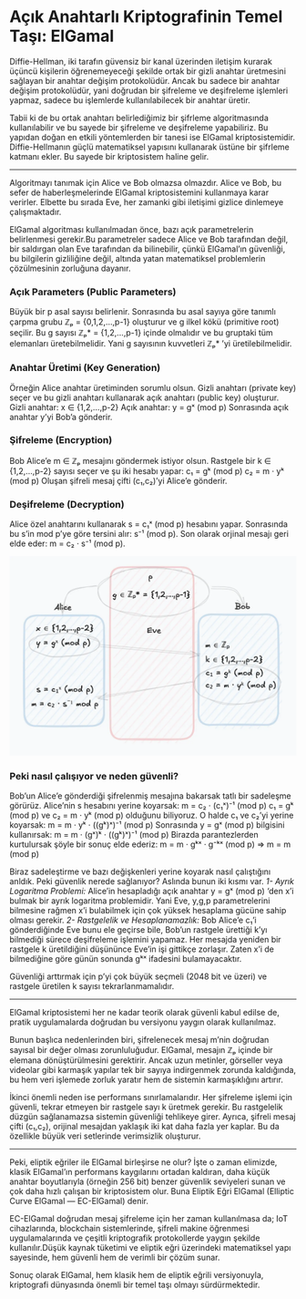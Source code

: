 # Açık Anahtarlı Kriptografinin Temel Taşı: ElGamal

Diffie-Hellman, iki tarafın güvensiz bir kanal üzerinden iletişim kurarak üçüncü kişilerin öğrenemeyeceği şekilde ortak bir gizli anahtar üretmesini sağlayan bir anahtar değişim protokolüdür. Ancak bu sadece bir anahtar değişim protokolüdür, yani doğrudan bir şifreleme ve deşifreleme işlemleri yapmaz, sadece bu işlemlerde kullanılabilecek bir anahtar üretir.

Tabii ki de bu ortak anahtarı belirlediğimiz bir şifrleme algoritmasında kullanılabilir ve bu sayede bir şifreleme ve deşifreleme yapabiliriz. Bu yapıdan doğan en etkili yöntemlerden bir tanesi ise ElGamal kriptosistemidir. Diffie-Hellmanın güçlü matematiksel yapısını kullanarak üstüne bir şifrleme katmanı ekler. Bu sayede bir kriptosistem haline gelir.

---

Algoritmayı tanımak için Alice ve Bob olmazsa olmazdır. Alice ve Bob, bu sefer de haberleşmelerinde ElGamal kriptosistemini kullanmaya karar verirler. Elbette bu sırada Eve, her zamanki gibi iletişimi gizlice dinlemeye çalışmaktadır.

ElGamal algoritması kullanılmadan önce, bazı açık parametrelerin belirlenmesi gerekir.Bu parametreler sadece Alice ve Bob tarafından değil, bir saldırgan olan Eve tarafından da bilinebilir, çünkü ElGamal’ın güvenliği, bu bilgilerin gizliliğine değil, altında yatan matematiksel problemlerin çözülmesinin zorluğuna dayanır.

### Açık Parameters (Public Parameters)
Büyük bir p asal sayısı belirlenir. Sonrasında bu asal sayıya göre tanımlı çarpma grubu ℤₚ = {0,1,2,…,p-1} oluşturur ve g ilkel kökü (primitive root) seçilir. Bu g sayısı ℤₚ* = {1,2,…,p-1} içinde olmalıdır ve bu gruptaki tüm elemanları üretebilmelidir. Yani g sayısının kuvvetleri ℤₚ* ’yi üretilebilmelidir.

### Anahtar Üretimi (Key Generation)
Örneğin Alice anahtar üretiminden sorumlu olsun. Gizli anahtarı (private key) seçer ve bu gizli anahtarı kullanarak açık anahtarı (public key) oluşturur.
Gizli anahtar: x ∈ {1,2,…,p-2}
Açık anahtar: y = gˣ (mod p)
Sonrasında açık anahtar y’yi Bob’a gönderir.

### Şifreleme (Encryption)
Bob Alice’e m ∈ ℤₚ mesajını göndermek istiyor olsun. Rastgele bir
k ∈ {1,2,…,p-2} sayısı seçer ve şu iki hesabı yapar:
c₁ = gᵏ (mod p)
c₂ = m · yᵏ (mod p)
Oluşan şifreli mesaj çifti (c₁,c₂)’yi Alice’e gönderir.

### Deşifreleme (Decryption)
Alice özel anahtarını kullanarak s = c₁ˣ (mod p) hesabını yapar. Sonrasında bu s’in mod p’ye göre tersini alır: s⁻¹ (mod p). Son olarak orjinal mesajı geri elde eder: m = c₂ · s⁻¹ (mod p).

![ElGamal Schema](/article-images/cryptography/elgamal/elgamal-schema.webp)


### Peki nasıl çalışıyor ve neden güvenli?
Bob’un Alice’e gönderdiği şifrelenmiş mesajına bakarsak tatlı bir sadeleşme görürüz. Alice’nin s hesabını yerine koyarsak:
m = c₂ · (c₁ˣ)⁻¹ (mod p)
c₁ = gᵏ (mod p) ve c₂ = m · yᵏ (mod p) olduğunu biliyoruz. O halde c₁ ve c₂’yi yerine koyarsak:
m = m · yᵏ · ((gᵏ)ˣ)⁻¹ (mod p)
Sonrasında y = gˣ (mod p) bilgisini kullanırsak:
m = m · (gˣ)ᵏ · ((gᵏ)ˣ)⁻¹ (mod p)
Birazda parantezlerden kurtulursak şöyle bir sonuç elde ederiz:
m = m · gᵏˣ · g⁻ᵏˣ (mod p) ⇒ m = m (mod p)

Biraz sadeleştirme ve bazı değişkenleri yerine koyarak nasıl çalıştığını anldık. Peki güvenlik nerede sağlanıyor? Aslında bunun iki kısmı var.
*1- Ayrık Logaritma Problemi:* Alice’in hesapladığı açık anahtar y = gˣ (mod p) ‘den x’i bulmak bir ayrık logaritma problemidir. Yani Eve, y,g,p parametrelerini bilmesine rağmen x’i bulabilmek için çok yüksek hesaplama gücüne sahip olması gerekir.
*2- Rastgelelik ve Hesaplanamazlık:* Bob Alice’e c₁’i gönderdiğinde Eve bunu ele geçirse bile, Bob’un rastgele ürettiği k’yı bilmediği sürece deşifreleme işlemini yapamaz. Her mesajda yeniden bir rastgele k üretildiğini düşününce Eve’in işi gittikçe zorlaşır. Zaten x’i de bilmediğine göre günün sonunda gᵏˣ ifadesini bulamayacaktır.

Güvenliği arttırmak için p’yi çok büyük seçmeli (2048 bit ve üzeri) ve rastgele üretilen k sayısı tekrarlanmamalıdır.

---

ElGamal kriptosistemi her ne kadar teorik olarak güvenli kabul edilse de, pratik uygulamalarda doğrudan bu versiyonu yaygın olarak kullanılmaz.

Bunun başlıca nedenlerinden biri, şifrelenecek mesaj m’nin doğrudan sayısal bir değer olması zorunluluğudur. ElGamal, mesajın ℤₚ içinde bir elemana dönüştürülmesini gerektirir. Ancak uzun metinler, görseller veya videolar gibi karmaşık yapılar tek bir sayıya indirgenmek zorunda kaldığında, bu hem veri işlemede zorluk yaratır hem de sistemin karmaşıklığını artırır.

İkinci önemli neden ise performans sınırlamalarıdır. Her şifreleme işlemi için güvenli, tekrar etmeyen bir rastgele sayı k üretmek gerekir. Bu rastgelelik düzgün sağlanamazsa sistemin güvenliği tehlikeye girer. Ayrıca, şifreli mesaj çifti (c₁,c₂), orijinal mesajdan yaklaşık iki kat daha fazla yer kaplar. Bu da özellikle büyük veri setlerinde verimsizlik oluşturur.

---

Peki, eliptik eğriler ile ElGamal birleşirse ne olur? İşte o zaman elimizde, klasik ElGamal’ın performans kaygılarını ortadan kaldıran, daha küçük anahtar boyutlarıyla (örneğin 256 bit) benzer güvenlik seviyeleri sunan ve çok daha hızlı çalışan bir kriptosistem olur. Buna Eliptik Eğri ElGamal (Elliptic Curve ElGamal — EC-ElGamal) denir.

EC-ElGamal doğrudan mesaj şifreleme için her zaman kullanılmasa da; IoT cihazlarında, blockchain sistemlerinde, şifreli makine öğrenmesi uygulamalarında ve çeşitli kriptografik protokollerde yaygın şekilde kullanılır.Düşük kaynak tüketimi ve eliptik eğri üzerindeki matematiksel yapı sayesinde, hem güvenli hem de verimli bir çözüm sunar.

Sonuç olarak ElGamal, hem klasik hem de eliptik eğrili versiyonuyla, kriptografi dünyasında önemli bir temel taşı olmayı sürdürmektedir.
